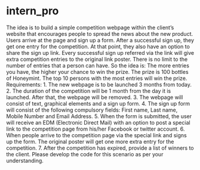 # intern_pro
The idea is to build a simple competition webpage within the client’s website that encourages people to spread the news about the new product. Users arrive at the page and sign up a form. After a successful sign up, they get one entry for the competition. At that point, they also have an option to share the sign up link. Every successful sign up referred via the link will give extra competition entries to the original link poster. There is no limit to the number of entries that a person can have. So the idea is: The more entries you have, the higher your chance to win the prize. The prize is 100 bottles of Honeymint. The top 10 persons with the most entries will win the prize.   Requirements: 1. The new webpage is to be launched 3 months from today. 2. The duration of the competition will be 1 month from the day it is launched. After that, the webpage will be removed. 3. The webpage will consist of text, graphical elements and a sign up form. 4. The sign up form will consist of the following compulsory fields: First name, Last name, Mobile Number and Email Address. 5. When the form is submitted, the user will receive an EDM (Electronic Direct Mail) with an option to post a special link to the competition page from his/her Facebook or twitter account. 6. When people arrive to the competition page via the special link and signs up the form. The original poster will get one more extra entry for the competition. 7. After the competition has expired, provide a list of winners to the client. Please develop the code for this scenario as per your understanding.
